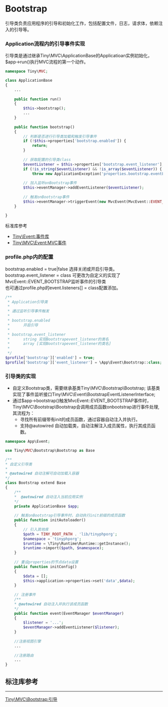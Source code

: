 Bootstrap
====
引导类负责应用程序的引导和初始化工作，包括配置文件，日志，请求体，依赖注入的引导等。


### Application流程内的引导事件实现

引导类是通过继承Tiny\MVC\ApplicationBase的Applicatioan实例初始化，$app->run()执行MVC流程的第一个动作。   

```php
namespace Tiny\MVC;

class ApplicationBase
{
    ...
    
    public function run()
    {
        $this->bootstrap();
        ...
    }
    
    public function bootstrap()
    {
        // 判断是否进行引导类加载和触发引导事件
        if (!$this->properties['bootstrap.enabled']) {
            return;
        }
        
        // 获取配置的引导类class
        $eventListener = $this->properties['bootstrap.event_listener'];
        if (!is_string($eventListener) && !is_array($eventListener)) {
            throw new ApplicationException('properties.bootstrap.eventListeners must be an array type or a string type class name');}
        
        // 加入监听onBootstrap事件
        $this->eventManager->addEventListener($eventListener);
        
        // 触发onBootstrap事件
        $this->eventManager->triggerEvent(new MvcEvent(MvcEvent::EVENT_BOOTSTRAP));
    }
   
}
```
标准库参考  
* [Tiny\Event:事件库](https://github.com/tinyphporg/tinyphp-docs/blob/master/docs/manual/lib/event.md)   
* [Tiny\MVC\Event:MVC事件](https://github.com/tinyphporg/tinyphp-docs/blob/master/docs/manual/lib/mvc/event.md)


### profile.php内的配置

 bootstrap.enabled = true|false 选择关闭或开启引导类。   
 bootstrap.event_listener  = class 可更改为自定义的实现了MvcEvent::EVENT_BOOTSTRAP监听事件的引导类     
 也可通过profile.php的event.listeners[] = class配置添加。
  
```php
/**
 * Application引导类
 * 
 * 通过监听引导事件触发
 * 
 * bootstrap.enabled 
 *      开启引导
 * 
 * bootstrap.event_listener
 *      string 实现Bootstrapevent_listener的类名
 *      array [实现Bootstrapevent_listener的类名]
 *      
 */
$profile['bootstrap']['enabled'] = true;
$profile['bootstrap']['event_listener'] = \App\Event\Bootstrap::class;
```

### 引导类的实现  

* 自定义Bootstrap类，需要继承基类Tiny\MVC\Bootstrap\Bootstrap; 该基类实现了事件监听接口Tiny\MVC\Event\BootstrapEventListenerInterface;   
* 通过$app->bootstrap()触发MvcEvent::EVENT_BOOTSTRAP事件时，Tiny\MVC\Bootstrap\Bootstrap会调用成员函数onbootstrap进行事件处理, 其流程为：   
    * 寻找所有前缀带有init的成员函数，通过容器自动注入并执行。    
    * 支持@autowired 自动加载类，自动注解注入成员属性，执行其成员函数。   

```php
namespace App\Event;

use Tiny\MVC\Bootstrap\Bootstrap as Base

/**
* 自定义引导类
*
* @autowired 自动注解可自动加载入容器
*/
class Bootstrap extend Base
{
    /**
    *  @autowired 自动注入当前应用实例
    */
    private ApplicationBase $app;
    
    // 触发onBootstrap引导事件时，自动执行init前缀的成员函数
    public function initAutoloader()
    {
        // 引入其他库
        $path = TINY_ROOT_PATH . 'lib/tinyphporg';
        $namespace = 'tinyphporg';
        $runtime = \Tiny\Runtime\Runtime::getInstance();
        $runtime->import($path, $namespace);  
    }
    
    // 重设properties的节点data设置
    public function initConfig()
    {
        $data = [];
        $this->application->properties->set('data',$data);
    }
    
    // 注册事件
    /**
    * @autowired 自动注入并执行该成员函数
    */
    public function event(EventManager $eventManager)
    {
        $listener = '...';
        $eventManager->addEventListener($listener);
    }
    
    //注册视图引擎
    ...
    
    //注册路由
    ...
}
```

标注库参考 
----
----
[Tiny\MVC\Bootstrap:引导](https://github.com/tinyphporg/tinyphp-docs/blob/master/docs/manual/lib/mvc.md) 